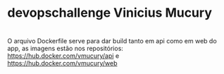 # devopschallenge Vinicius Mucury
#
O arquivo Dockerfile serve para dar build tanto em api como em web do app, as imagens estão nos repositórios:
  https://hub.docker.com/vmucury/api e https://hub.docker.com/vmucury/web
